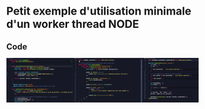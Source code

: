 # Petit exemple d'utilisation minimale d'un worker thread NODE #


## Code ##
![alt text](worker-node.png)
